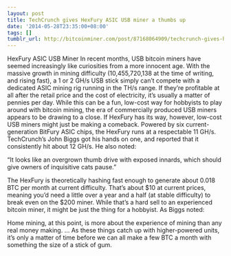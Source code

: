 ```yaml
---
layout: post
title: TechCrunch gives HexFury ASIC USB miner a thumbs up
date: '2014-05-28T23:35:00+08:00'
tags: []
tumblr_url: http://bitcoinminer.com/post/87168064909/techcrunch-gives-hexfury-asic-usb-miner-a-thumbs
---
```



HexFury ASIC USB Miner
In recent months, USB bitcoin miners have seemed increasingly like curiosities from a more innocent age. With the massive growth in mining difficulty (10,455,720,138 at the time of writing, and rising fast), a 1 or 2 GH/s USB stick simply can’t compete with a dedicated ASIC mining rig running in the TH/s range. If they’re profitable at all after the retail price and the cost of electricity, it’s usually a matter of pennies per day. While this can be a fun, low-cost way for hobbyists to play around with bitcoin mining, the era of commercially produced USB miners appears to be drawing to a close.
If HexFury has its way, however, low-cost USB miners might just be making a comeback. Powered by six current-generation BitFury ASIC chips, the HexFury runs at a respectable 11 GH/s. TechCrunch’s John Biggs got his hands on one, and reported that it consistently hit about 12 GH/s.
He also noted:

“It looks like an overgrown thumb drive with exposed innards, which should give owners of inquisitive cats pause.”

The HexFury is theoretically hashing fast enough to generate about 0.018 BTC per month at current difficulty. That’s about $10 at current prices, meaning you’d need a little over a year and a half (at stable difficulty) to break even on the $200 miner. While that’s a hard sell to an experienced bitcoin miner, it might be just the thing for a hobbyist. As Biggs noted:

Home mining, at this point, is more about the experience of mining than any real money making. … As these things catch up with higher-powered units, it’s only a matter of time before we can all make a few BTC a month with something the size of a stick of gum.
